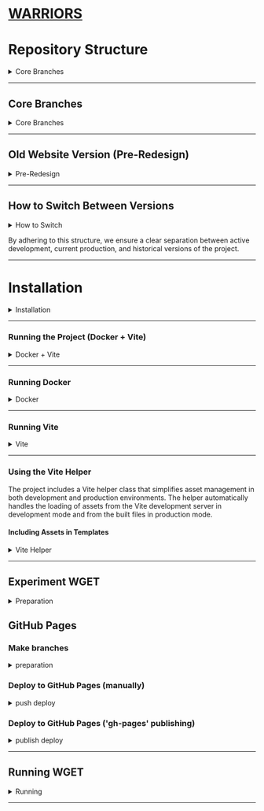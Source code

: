 # [WARRIORS](https://ashuksu.github.io/warriors/public)

# Repository Structure

<details>
  <summary>Core Branches</summary>

This repository uses the following branch structure to manage different versions of the project:

</details>

---

## Core Branches

<details>
  <summary>Core Branches</summary>

* **`master`**:
    * This is the **main (production)** branch. It always contains the **latest version of the website with the new
      design**, which is deployed to production.
    * Any release-ready changes are merged here.

* **`dev`**:
    * This is the **development branch**. All new features and bug fixes are initially developed here or in separate
      feature branches, then merged into `dev`.
    * `dev` is synchronized with `master` after each successful release.

</details>

---

## Old Website Version (Pre-Redesign)

<details>
  <summary>Pre-Redesign</summary>

We've preserved the previous version of the website (before the major redesign) for historical access or in case it's
needed. It's represented as follows:

* **`master-old-v1` (Branch)**:
    * This is a **dedicated branch** that holds the **complete history of the old website design**.
    * If minor changes or fixes are ever needed for the old version, they can be made within this branch.

* **`old-design-v1` (Tag)**:
    * This is a **permanent tag** that points to the **last commit of the old website version** (at the time it was "
      frozen" before the redesign).
    * Tags serve as static "snapshots" of the code's state at a specific point in time. It acts as a reference point for
      the old design.

</details>

---

## How to Switch Between Versions

<details>
  <summary>How to Switch</summary>

### Switching to the Main or Dev Branch:

* To work on the new version or synchronize with it:
    ```bash
    git checkout master
    # or
    git checkout dev
    ```

### Switching to the Old Branch:

* If you need to work with the code of the old design:
    ```bash
    git checkout master-old-v1
    ```

### Viewing and Checking Out Tags:

* To see all available tags:
    ```bash
    git tag
    ```
  You'll see a list, including `old-design-v1`.

* To "check out" the state that a tag points to (this will put you in a "detached HEAD" state, which is fine for viewing
  but not for active development):
    ```bash
    git checkout old-design-v1
    ```
  If you want to start development based on this tagged state, you should create a new branch:
    ```bash
    git checkout -b feature/old-v1-TASK old-design-v1
    ```

  Or branch off the `master-old-v1`
    ```bash
    git checkout master-old-v1
    ```

</details>

By adhering to this structure, we ensure a clear separation between active development, current production, and
historical versions of the project.

---

# Installation

<details>
  <summary>Installation</summary>

```bash
# Install dependencies
composer install
npm install
```

```bash   
# Build the Docker image and the Vite build
docker-compose up --build
vite build
```

```bash
# to update startup
composer dump-autoload
```

or

```bash
# optimized generation, better for production
composer dump-autoload -o
```

</details>

---

### Running the Project (Docker + Vite)

<details>
  <summary>Docker + Vite</summary>

```
http://localhost:8080
```

```
http://localhost:5173/
```

```bash 
# Start dev server
npm run dev
```

```bash 
# Start build
npm run build
```

```bash  
# Stop
npm run stop
```

```bash  
# Preview
npm run preview
```

</details>

---

### Running Docker

<details>
  <summary>Docker</summary>

```bash
# Start
npm run docker:dev
```

```
http://localhost:8080
```

```bash 
# Forced rebuild without cache:
docker-compose up --build
```

```bash 
# Just build:
docker-compose build
```

### Additional Docker commands

```bash
# Restart the container
npm run docker:restart
```

```bash
# Monitor Docker containers
npm run docker:monitor
```

#### How to stop Docker

```bash  
# Stop the container
npm run docker:stop
```

#### How to clean Docker

```bash 
# !! Clean unused Docker resources
npm run docker:clean
```

```bash 
# Clean up all unused containers and images
docker system prune -a
```

```bash 
# Delete all local project images (PROJECT_DIRECTORY_NAME_web)
docker rmi warriors_web
```

```bash 
# Just build:
docker-compose build
```

</details>

---

### Running Vite

<details>
  <summary>Vite</summary>

```bash 
# Start dev server
npm run vite:dev
```

```
http://localhost:5173/
```

```bash 
# Start build
npm run vite:build
```

### Additional Vite commands

```bash
# Preview
npm run vite:preview
```

```
http://localhost:4173
```

#### How to check|clean|stop|kill Vite

```bash  
# Stop
npm run vite:stop
```

```bash
# Stop (Linux only)
npm run vite:kill
```

```bash
# Find the PID of the process
lsof -i :5173
```

```bash
# Or alternatively
netstat -tulpn | grep 5173
```

```bash
# Kill the process (replace <PID> with the process number from the previous command)
kill -9 <pid>
```

</details>

---

### Using the Vite Helper

The project includes a Vite helper class that simplifies asset management in both development and production
environments. The helper automatically handles the loading of assets from the Vite development server in development
mode and from the built files in production mode.

#### Including Assets in Templates

<details>
  <summary>Vite Helper</summary>

```markdown
```js
input: {
  script: './src/js/script.js',
  style: './src/css/style.css',
  styleHome: './src/css/styleHome.css',
  animate: './src/styles/libs/animate.min.css',
  critical: './src/scss/critical.scss'
},
```

> **Important:**  
> These files must be listed in the `input` option of your `vite.config.js` configuration.  
> If you do not include them, Vite will not process or output these assets, and you may encounter errors when trying to
> load them in your templates.
> Except for those that are connected in modules

```
Use the `getAssetPath` method to include assets in your templates:

```php
<?php
use App\Helpers\Vite;
?>

<!-- CSS files -->
<link rel="stylesheet" href="<?= Vite::getAssetPath('src/css/style.css') ?>">
<link rel="stylesheet" href="<?= Vite::getAssetPath('src/styles/critical.scss') ?>">

<!-- JavaScript modules -->
<script type="module" src="<?= Vite::getAssetPath('src/js/modules/Menu.js') ?>"></script>
<script type="module" src="<?= Vite::getAssetPath('src/js/modules/utils/Toggle.js') ?>"></script>

<!-- Library CSS files -->
<link rel="stylesheet" href="<?= Vite::getAssetPath('src/styles/libs/animate.min.css') ?>">
```

#### Development vs Production

The Vite helper automatically detects whether the application is running in development or production mode based on the
`IS_DEV` constant defined in the `.env` file:

- In development mode (`IS_DEV=true`), assets are loaded from the Vite development server
- In production mode (`IS_DEV=false`), assets are loaded from the built files with hashed filenames

#### Supported Asset Types

The Vite helper supports various asset types:

- CSS files (e.g., `src/css/style.css`, `src/styles/libs/animate.min.css`)
- SCSS files (e.g., `src/scss/main.scss`, `src/scss/critical.scss`)
- JavaScript files (e.g., `src/js/modules/Menu.js`, `src/js/modules/utils/Toggle.js`)

</details>

---

## Experiment WGET

<details>
  <summary>Preparation</summary>

```bash
# check if wget is installed
which wget
which live-server
```

```bash
# Install wget and live-server
sudo apt update && sudo apt install wget
sudo npm install -g live-server
```

</details>

## GitHub Pages

### Make branches

<details>
  <summary>preparation</summary>

> be in the root of the project

```bash
cd ~/projects/warriors
# add 'gh-pages/' to the .gitignore 

# creation `gh-pages`
mkdir -p gh-pages/root

cd gh-pages/root

git init
# add as SSH
git remote add origin git@github.com:ashuksu/warriors.git
git branch -m 'feature/GH-PAGES'
```

```bash
# be in gh-pages/root 
cd ~/projects/warriors/gh-pages/root

touch .nojekyll .gitignore
# set up .gitignore
```

```bash
# be in gh-pages/root 
cd ~/projects/warriors/gh-pages/root
git add . -f
git commit -m "Update GH-Pages build $(date +%F\ %T)"
git push -u origin feature/GH-PAGES --force
```

---

> In the Build and deployment block, set on github pages
> Source: `Deploy from a branch`
> Branch: select `feature/GH-PAGES`
> Folder: select `/ (root)`
> https://ashuksu.github.io/warriors/

---

</details>

### Deploy to GitHub Pages (manually)

<details>
  <summary>push deploy</summary>

```bash
# be in gh-pages/public 
cd ~/projects/warriors/gh-pages/public
git add . -f
git commit -m "Update GH-Pages build $(date +%F\ %T)"
git push -u origin feature/GH-PAGES --force
```

</details>

### Deploy to GitHub Pages ('gh-pages' publishing)

<details>
  <summary>publish deploy</summary>

```bash
# Install gh-pages npm package
npm install gh-pages --save-dev
```

```
# -d deploy/public - is the path to the folder you want to upload.
"scripts": {
"preview:publish": "gh-pages -d gh-pages/public -b feature/GH-PAGES -m 'Update GH-Pages build $(date +%F\ %T)'"
}
```

**Explanation:**

* `-d deploy/public` — specifies the folder containing the built site.
* `-b feature/GH-PAGES` — specifies the branch to which the files will be pushed.
* `-m "Update GH-Pages build $(date +%F\ %T)"` — sets the commit message with the current date and time.

**Escaping:**

* Inside a JSON string, double quotes must be escaped as `\"`.
* Inside a Bash command, spaces in the `date` format must be escaped as `\ `, so it becomes `+%F\ %T`.

```bash
# Launch
npm run preview:publish
```

</details>

---

## Running WGET

<details>
  <summary>Running</summary>

> be in the root of the project

```bash

cd ~/projects/warriors

# stop docker, vite, live-server
docker-compose down
docker stop $(docker ps -aq)
kill-port 4173 5173 8080 9000 || true
```

```
# disable development mode in .env
IS_DEV=false
```

```bash
# build (docker in background)
docker-compose up -d --build
composer install
composer dump-autoload -o
vite build
```

```bash
# Delete gh-pages/public/dist
rm -rf gh-pages/public
```

```bash

# Copy root as public
cp -a gh-pages/root gh-pages/public

# Copy dist to public
cp -r public/dist gh-pages/public/dist

# Delete .vite
rm -rf gh-pages/public/dist/.vite
```

```bash
# get the pages-html from http://localhost:8080/
wget --convert-links --adjust-extension --page-requisites --no-parent -P gh-pages/public -nH http://localhost:8080/contacts  http://localhost:8080/catalog  http://localhost:8080/404  http://localhost:8080
```

```bash
# stop Docker -d (detach mode)
docker stop $(docker ps -aq)
```

```bash
# Start local server 
live-server gh-pages/public --port=9000 --open=.
```

check the result at

```bash
# stop localhost
kill-port 4173 5173 8080 9000 || true
```

---

#### Additional Commands

```bash
# start local server
cd gh-pages/public
live-server
```

```bash
# Check the list of auto-started containers
docker ps -a
```

```bash
# stop Docker -d (detach mode)
docker stop $(docker ps -aq)
docker rm $(docker ps -aq)
```

```bash
# show list of processes
ps aux | grep live-server | grep -v grep
```

```bash
# username  113726 79.6  1.2 1033532 197504 pts/0  Sl+  00:09   0:07 node /usr/local/bin/live-server
kill 113726

# forcedly
kill -9 113726
```

or

```bash
kill-port 4173 5173 8080 9000 || true
```

</details>

---